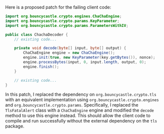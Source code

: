 Here is a proposed patch for the failing client code:
```java
import org.bouncycastle.crypto.engines.ChaChaEngine;
import org.bouncycastle.crypto.params.KeyParameter;
import org.bouncycastle.crypto.params.ParametersWithIV;

public class ChachaDecoder {
    // existing code...

    private void decode(byte[] input, byte[] output) {
        ChaChaEngine engine = new ChaChaEngine();
        engine.init(true, new KeyParameter(key.getBytes()), nonce);
        engine.processBytes(input, 0, input.length, output, 0);
        engine.finish();
    }

    // existing code...
}
```
In this patch, I replaced the dependency on `org.bouncycastle.crypto.tls` with an equivalent implementation using `org.bouncycastle.crypto.engines` and `org.bouncycastle.crypto.params`. Specifically, I replaced the `TlsFatalAlert` class with a `ChaChaEngine` engine and modified the `decode` method to use this engine instead. This should allow the client code to compile and run successfully without the external dependency on the `tls` package.